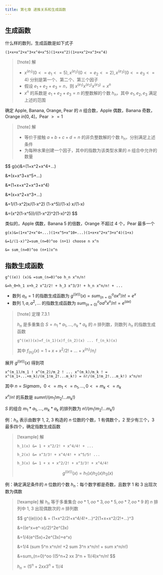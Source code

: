 ```yaml
---
title: 第七章 递推关系和生成函数
---
```


## 生成函数

什么样的数列，生成函数是如下式子

```am
(1+x+x^2+x^3+x^4+x^5)(1+x+x^2)(1+x+x^2+x^3+x^4)
```

> [!note] 解
> - $x^(e_1) (0<=e_1<=5),x^(e_2) (0<=e_2<=2),x^(e_3) (0<=e_3<=4)$ 分别是第一个、第二个、第三个因子
> - 假设 $e_1+e_2+e_3=n$，则 $x^(e_1)x^(e_2)x^(e_3)=x^n$
> - $x^n$ 的系数是 $e_1+e_2+e_3=n$ 的整数解的个数 $h_n$，其中 $e_1,e_2,e_3$ 满足上述的范围

确定 Apple, Banana, Orange, Pear 的 $n$ 组合数，Apple 偶数，Banana 奇数，Orange $in [0, 4]$，Pear $>=1$

> [!note] 解
> - 等价于接触 $a+b+c+d=n$ 的非负整数解的个数 $h_n$，分别满足上述条件
> - 为每种水果创建一个因子，其中的指数为该类型水果的 $n$ 组合中允许的数量

$$
g(x)&=(1+x^2+x^4+...)

&*(x+x^3+x^5+...)

&*(1+x+x^2+x^3+x^4)

&*(x+x^2+x^3+...)

&=1/(1-x^2)x/(1-x^2) (1-x^5)/(1-x) x/(1-x)

&=(x^2(1-x^5))/((1-x^2)^2(1-x)^2)
$$

类似的，Apple 偶数，Banana 5 的倍数，Orange 不超过 4 个，Pear 最多一个

```am
g(x)&=(1+x^2+x^4+...)(1+x^5+x^10+...)(1+x+x^2+x^3+x^4)(1+x)

&=1/(1-x)^2=sum_(n=0)^oo (n+1) choose n x^n 

&= sum_(n=0)^oo (n+1)x^n
```

## 指数生成函数

```am
g^((e)) (x)& =sum_(n=0)^oo h_n x^n/n!

&=h_0+h_1 x+h_2 x^2/2! + h_3 x^3/3! + h_n x^n/n! + ...
```

- 数列 ${a_n=1}$ 的指数生成函数为 $g^((e))(x)=sum_(n=0)^oo x^n/n! =e^x$
- 数列 ${1, a, a^2, ...}$ 的指数生成函数为 $sum_(n=0)^oo a^n x^n/n! =e^(ax)$

> [!note] 定理 7.3.1
> 
>$h_n$ 是多重集合 $S={n_1*a_1,...,n_k*a_k}$ 的 $n$ 排列数，则数列 ${h_n}$ 的指数生成函数
> 
> ```am
> g^((e))(x)=f_(n_1)(x)f_(n_2)(x) ... f_(n_k)(x)
> ```
> 
> 其中 $f_(n_i)(x)=1+x+x^2/2!+...+x^(n_i)/n_i !$

展开 $g^((e))(x)$ 得到项

```am
x^(m_1)/m_1 ! x^(m_2)/m_2 ! ... x^(m_k)/m_k ! = x^(m_1+...+m_k)/(m_1!m_2!...m_k!) = n!/(m_1!m_2!...m_k!) x^n/n!
```

其中 $n=Sigma m$，$0<=m_1<=n_1, ..., 0<=m_k<=n_k$

$x^n/n!$ 的系数是 $sum n!/(m_1!m_2!...m_k!)$

$S$ 的组合 ${m_1*a_1,...,m_k*a_k}$ 的排列数为 $n!/(m_1!m_2!...m_k!)$

例：$h_n$ 表示由数字 1, 2, 3 构造的 $n$ 位数的个数，1 有偶数个，2 至少有三个，3 最多四个，确定指数生成函数

> [!example] 解
>
> ```am
> h_1(x) &= 1 + x^2/2! + x^4/4! + ...
> 
> h_2(x) &= x^3/3! + x^4/4! + x^5/5! ...
> 
> h_3(x) &= 1 + x + x^2/2! + x^3/3! + x^4/4!
> ```
> 
> $$
> g^((e))(x)=h_1(x)h_2(x)h_3(x)
> $$

例：确定满足条件的 $n$ 位数的个数 $h_n$：每个数字都是奇数，且数字 1 和 3 出现次数为偶数

> [!example] 解
> $h_n$ 等于多重集合 ${oo*1,oo*3, oo*5,oo*7,oo*9}$ 的 $n$ 排列中 1, 3 出现偶数次的 $n$ 排列数
> 
> $$
> g^((e))(x) & = (1+x^2/2!+x^4/4!+...)^2(1+x+x^2/2!+...)^3
> 
> &=((e^x+e^-x)/2)^2e^(3x)
> 
> &=1/4(e^(5x)+2e^(3x)+e^x)
> 
> &=1/4 (sum 5^n x^n/n! +2 sum 3^n x^n/n! + sum x^n/n!)
> 
> &=sum_(n=0)^oo ((5^n+2 xx 3^n + 1)/4)x^n/n!
> $$
> 
> $h_n=(5^n+2 xx 3^n + 1)/4$


